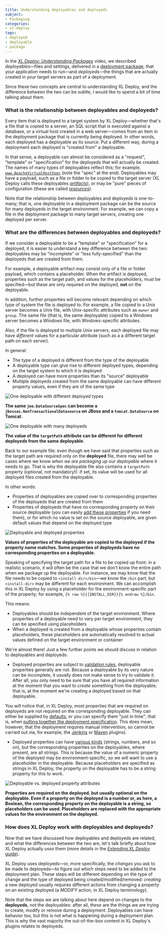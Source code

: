 ```yaml
---
title: Understanding deployables and deployeds
subject:
- Packaging
categories:
- xl-deploy
tags:
- deployed
- deployable
- package
---
```


In the [_XL Deploy: Understanding Packages_](http://vimeo.com/99837504) video, we described _deployables_—files and settings, delivered in a [deployment package](http://docs.xebialabs.com/releases/latest/deployit/referencemanual.html#deployment-package), that your application needs to run—and _deployeds_—the things that are actually created in your target servers as part of a deployment.

Since these two concepts are central to understanding XL Deploy, and the difference between the two can be subtle, I would like to spend a bit of time talking about them.

### What is the relationship between deployables and deployeds?

Every item that is deployed to a target system by XL Deploy—whether that's a file that is copied to a server, an SQL script that is executed against a database, or a virtual host created in a web server—comes from an item in the deployment package that is currently being deployed. In other words, each deployed has a deployable as its source. Put a different way, during a deployment each deployed is "created from" a deployable.

In that sense, a deployable can almost be considered as a "request", "template" or "specification" for the deployeds that will actually be created. The names of many types of deployables reflect this; for example, [`www.ApacheVirtualHostSpec`](http://docs.xebialabs.com/releases/latest/deployit/webserverPluginManual.html#wwwapachevirtualhostspec) (note the "spec" at the end). Deployables may have a payload, such as a file or folder to be copied to the target server (XL Deploy calls these deployables [_artifacts_](http://docs.xebialabs.com/releases/latest/deployit/referencemanual.html#artifacts)), or may be "pure" pieces of configuration (these are called [_resources_](http://docs.xebialabs.com/releases/latest/deployit/referencemanual.html#resource-specifications)).

Note that the relationship between deployables and deployeds is one-to-many; that is, one deployable in a deployment package can be the source for many deployeds in the target environment. For example, we can copy a file in the deployment package to many target servers, creating one deployed per server.

### What are the differences between deployables and deployeds?

If we consider a deployable to be a "template" or "specification" for a deployed, it is easier to understand a key difference between the two: deployables may be "incomplete" or "less fully-specified" than the deployeds that are created from them.

For example, a deployable artifact may consist only of a file or folder payload, which contains a placeholder. When the artifact is deployed, properties such as the target path, and values for the placeholders, must be specified—but these are only required on the deployed, **not** on the deployable.

In addition, further properties will become relevant depending on which type of system the file is deployed to. For example, a file copied to a Unix server becomes a _Unix_ file, with Unix-specific attributes such as `owner` and `group`. The same file (that is, the same deployable) copied to a Windows server becomes a _Windows_ file, with Windows-specific attributes.

Also, if the file is deployed to multiple Unix servers, each deployed file may have _different_ values for a particular attribute (such as a a different target path on each server).

In general:

* The type of a deployed is different from the type of the deployable
* A deployable type can give rise to different deployed types, depending on the target system to which it is deployed
* A deployed can have more properties than its "source" deployable
* Multiple deployeds created from the same deployable can have different property values, even if they are of the same type

![One deployable with different deployed types](images/one-deployable-different-deployed-types.png)

**The same `jee.DataSourceSpec` can become a `jbossas.NonTransactionalDatasource` on JBoss and a `tomcat.DataSource` on Tomcat.**

![One deployable with many deployeds](images/one-deployable-many-deployeds.png)

**The value of the `targetPath` attribute can be different for different deployeds from the same deployable**.

Back to our example file: even though we have said that properties such as the target path are required only on the **deployed** file, there may well be cases where we know _when we are packaging up our deployable_ where it needs to go. That is why the deployable file also contains a `targetPath` property (optional, not mandatory!): if set, its value will be used for all deployed files created from the deployable.

In other words:

* Properties of deployables are copied over to corresponding properties of the deployeds that are created from them
* Properties of deployeds that have no corresponding property on their source deployable (you can easily [add these properties](http://docs.xebialabs.com/releases/latest/deployit/customizationmanual.html#extending-a-ci) if you need them), or for which no value is set on the source deployable, are given default values that depend on the deployed type

![Deployable and deployed properties](images/deployed-properties.png)

**Values of properties of the deployable are copied to the deployed if the property name matches. Some properties of deployeds have no corresponding properties on a deployable.**

Speaking of specifying the target path for a file to be copied up front: in a realistic scenario, it will often be the case that we don't know the entire path when we package up the deployable. For instance, we may know that the file needs to be copied to `<install-dir>/bin`—we know the `/bin` part, but `<install-dir>` may be different for each environment. We can accomplish this in XL Deploy by using a placeholder for the environment-specific part of the property; for example, `{% raw %}{{INSTALL_DIR}}{% endraw %}/bin`.

This means:

* Deployables should be independent of the target environment. Where properties of a deployable need to vary per target environment, they can be specified using placeholders
* When a deployed is created from a deployable whose properties contain placeholders, these placeholders are automatically resolved to actual values defined on the target environment or container

We're almost there! Just a few further points we should discuss in relation to deployables and deployeds:

* Deployed properties are subject to [validation rules](http://docs.xebialabs.com/releases/latest/deployit/customizationmanual.html#defining-validation-rules), deployable properties generally are not. Because a deployable by its very nature can be incomplete, it usually does not make sense to try to validate it. After all, you only need to be sure that you have all required information at the moment that you want to _create_ something from the deployable; that is, at the moment we're creating a deployed based on that deployable.

You will notice that, in XL Deploy, most properties that are required on deployeds are not required on the corresponding deployable. They can either be supplied by [defaults](http://docs.xebialabs.com/releases/latest/deployit/customizationmanual.html#modifying-existing-cis), or you can specify them "just in time"; that is, when [putting together the deployment specification](http://docs.xebialabs.com/releases/latest/deployit/guimanual.html#initial-deployment). This does mean, however, that the deployment requires manual intervention, so cannot be carried out via, for example, the [Jenkins](http://docs.xebialabs.com/releases/latest/xldeploy-plugin-plugin/jenkinsPluginManual.html) or [Maven](http://tech.xebialabs.com/deployit-maven-plugin/) plugins).

* Deployed properties can have [various kinds](http://docs.xebialabs.com/releases/latest/deployit/customizationmanual.html#modifying-existing-cis) (strings, numbers, and so on), but the corresponding properties on the deployables, where present, are all strings. This is because the value of a numeric property of the deployed may be environment-specific, so we will want to use a placeholder in the deployable. Because placeholders are specified as strings in XL Deploy, the property on the deployable has to be a string property for this to work.

![Deployable vs. deployed property attributes](images/deployed-property-attributes.png)

**Properties are required on the deployed, but usually optional on the deployable. Even if a property on the deployed is a number or, as here, a Boolean, the corresponding property on the deployable is a string, so placeholders can be used. Placeholders are replaced with the appropriate values for the environment on the deployed.**

### How does XL Deploy work with deployables and deployeds?

Now that we have discussed how deployables and deployeds are related, and what the differences between the two are, let's talk briefly about how XL Deploy actually _uses_ them (more details in the [_Extending XL Deploy_ guide](http://docs.xebialabs.com/releases/latest/deployit/customizationmanual.html#preparing-and-performing-deployments-in-xl-deploy)).

XL Deploy uses deployeds—or, more specifically, the _changes_ you ask to be made to deployeds—to figure out which steps need to be added to the deployment plan. These steps will be different depending on the type of change and the type of deployed being created/modified/removed: _creating_ a new deployed usually requires different actions from changing a property on an existing deployed (a _MODIFY_ action, in XL Deploy terminology).

Note that the steps we are talking about here depend on changes to the **deployeds**, not the deployables: after all, _these_ are the things we are trying to create, modify or remove during a deployment. Deployables can have behavior too, but this is not what is happening during a deployment plan. This is why the vast majority the out-of-the-box content in XL Deploy's plugins relates to deployeds.
